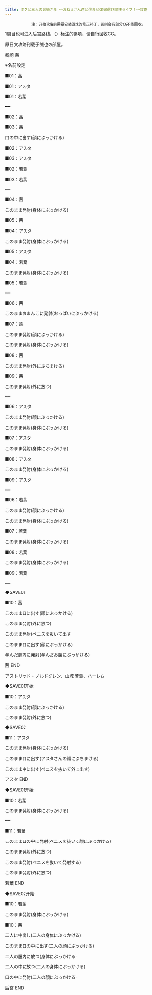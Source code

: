 ```yaml
---
title: ボクと三人のお姉さま ～おねえさん達と孕ませOK嫁選び同棲ライフ！～攻略
---
```


                注：开始攻略前需要安装游戏的修正补丁，否则会有部分CG不能回收。

1周目也可进入后宫路线。（）标注的选项，请自行回收CG。

原日文攻略刊载于誠也の部屋。



剱崎 茜



※名前設定

■01：茜

■01：アスタ

■01：若葉

━━

■02：茜

■03：茜

口の中に出す(顔にぶっかける)

■02：アスタ

■03：アスタ

■02：若葉

■03：若葉

━━

■04：茜

このまま発射(身体にぶっかける)

■05：茜

■04：アスタ

このまま発射(身体にぶっかける)

■05：アスタ

■04：若葉

このまま発射(身体にぶっかける)

■05：若葉

━━

■06：茜

このままおまんこに発射(おっぱいにぶっかける)

■07：茜

このまま発射(顔にぶっかける)

このまま発射(身体にぶっかける)

■08：茜

このまま発射(外にぶちまける)

■09：茜

このまま発射(外に放つ)

━━

■06：アスタ

このまま発射(顔にぶっかける)

このまま発射(身体にぶっかける)

■07：アスタ

このまま発射(身体にぶっかける)

■08：アスタ

このまま発射(身体にぶっかける)

■09：アスタ

━━

■06：若葉

このまま発射(顔にぶっかける)

このまま発射(身体にぶっかける)

■07：若葉

このまま発射(身体にぶっかける)

■08：若葉

このまま発射(身体にぶっかける)

■09：若葉

━━

◆SAVE01

■10：茜

このまま口に出す(顔にぶっかける)

このまま発射(外に放つ)

このまま発射(ペニスを抜いて出す

このまま口に出す(顔にぶっかける)

孕んだ膣内に発射(孕んだお腹にぶっかける)



茜 END



アストリッド・ノルドグレン、山城 若葉、ハーレム



◆SAVE01开始

■10：アスタ

このまま発射(顔にぶっかける)

このまま発射(外に放つ)

◆SAVE02

■11：アスタ

このまま発射(身体にぶっかける)

このまま口に出す(アスタさんの顔にぶちまける)

このまま中に出す(ペニスを抜いて外に出す)



アスタ END



◆SAVE01开始

■10：若葉

このまま発射(身体にぶっかける)

━━

■11：若葉

このまま口の中に発射(ペニスを抜いて顔にぶっかける)

このまま発射(外に放つ)

このまま発射(ペニスを抜いて発射する)

このまま発射(外に放つ)



若葉 END



◆SAVE02开始

■10：若葉

このまま発射(身体にぶっかける)

■10：茜

二人に中出し(二人の身体にぶっかける)

このまま口の中に出す(二人の顔にぶっかける)

二人の膣内に放つ(身体にぶっかける)

二人の中に放つ(二人の身体にぶっかける)

口の中に発射(二人の顔にぶっかける)



后宫 END


              
